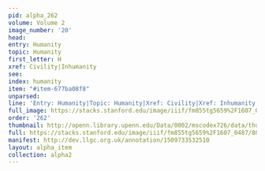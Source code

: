 ```yaml
---
pid: alpha_262
volume: Volume 2
image_number: '20'
head: 
entry: Humanity
topic: Humanity
first_letter: H
xref: Civility|Inhumanity
see: 
index: humanity
item: "#item-677ba08f8"
unparsed: 
line: 'Entry: Humanity|Topic: Humanity|Xref: Civility|Xref: Inhumanity|Index: humanity|#item-677ba08f8'
full_image: https://stacks.stanford.edu/image/iiif/fm855tg5659%2F1607_0487/full/full/0/default.jpg
order: '262'
thumbnail: http://openn.library.upenn.edu/Data/0002/mscodex726/data/thumb/1607_0487_thumb.jpg
full: https://stacks.stanford.edu/image/iiif/fm855tg5659%2F1607_0487/801,542,2965,411/full/0/default.jpg
manifest: http://dev.llgc.org.uk/annotation/1509733532510
layout: alpha_item
collection: alpha2
---
```

